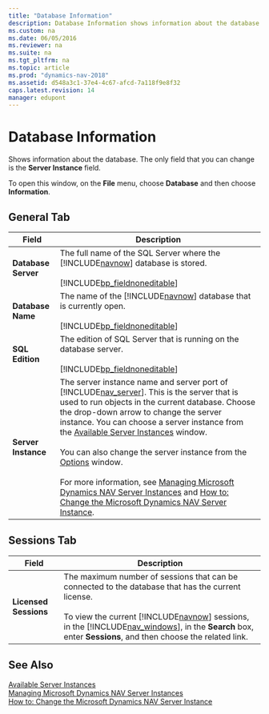 ```yaml
---
title: "Database Information"
description: Database Information shows information about the database.
ms.custom: na
ms.date: 06/05/2016
ms.reviewer: na
ms.suite: na
ms.tgt_pltfrm: na
ms.topic: article
ms.prod: "dynamics-nav-2018"
ms.assetid: d548a3c1-37e4-4c67-afcd-7a118f9e8f32
caps.latest.revision: 14
manager: edupont
---
```

# Database Information
Shows information about the database. The only field that you can change is the **Server Instance** field.  

 To open this window, on the **File** menu, choose **Database** and then choose **Information**.  

## General Tab  

|Field|Description|  
|-----------|-----------------|  
|**Database Server**|The full name of the SQL Server where the [!INCLUDE[navnow](../includes/navnow_md.md)] database is stored.<br /><br /> [!INCLUDE[bp_fieldnoneditable](../includes/bp_fieldnoneditable_md.md)]|  
|**Database Name**|The name of the [!INCLUDE[navnow](../includes/navnow_md.md)] database that is currently open.<br /><br /> [!INCLUDE[bp_fieldnoneditable](../includes/bp_fieldnoneditable_md.md)]|  
|**SQL Edition**|The edition of SQL Server that is running on the database server.<br /><br /> [!INCLUDE[bp_fieldnoneditable](../includes/bp_fieldnoneditable_md.md)]|  
|**Server Instance**|The server instance name and server port of [!INCLUDE[nav_server](../includes/nav_server_md.md)]. This is the server that is used to run objects in the current database. Choose the drop-down arrow to change the server instance. You can choose a server instance from the [Available Server Instances](-$-S_2347-Available-Server-Instances-$-.md) window.<br /><br /> You can also change the server instance from the [Options](-$-S_2355-Options-$-.md) window.<br /><br /> For more information, see [Managing Microsoft Dynamics NAV Server Instances](../Managing-Microsoft-Dynamics-NAV-Server-Instances.md) and [How to: Change the Microsoft Dynamics NAV Server Instance](../How-to--Change-the-Microsoft-Dynamics-NAV-Server-Instance.md).|  

## Sessions Tab  

|Field|Description|  
|-----------|-----------------|  
|**Licensed Sessions**|The maximum number of sessions that can be connected to the database that has the current license.<br /><br /> To view the current [!INCLUDE[navnow](../includes/navnow_md.md)] sessions, in the [!INCLUDE[nav_windows](../includes/nav_windows_md.md)], in the **Search** box, enter **Sessions**, and then choose the related link.|  

## See Also  
 [Available Server Instances](-$-S_2347-Available-Server-Instances-$-.md)   
 [Managing Microsoft Dynamics NAV Server Instances](../Managing-Microsoft-Dynamics-NAV-Server-Instances.md)   
 [How to: Change the Microsoft Dynamics NAV Server Instance](../How-to--Change-the-Microsoft-Dynamics-NAV-Server-Instance.md)
